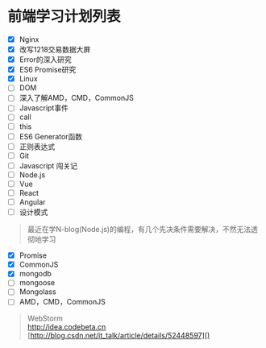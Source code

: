 # 前端学习计划列表

- [x] Nginx
- [x] 改写1218交易数据大屏
- [x] Error的深入研究
- [x] ES6 Promise研究
- [x] Linux
- [ ] DOM
- [ ] 深入了解AMD，CMD，CommonJS
- [ ] Javascript事件
- [ ] call
- [ ] this
- [ ] ES6 Generator函数
- [ ] 正则表达式
- [ ] Git
- [ ] Javascript 闯关记
- [ ] Node.js
- [ ] Vue
- [ ] React
- [ ] Angular
- [ ] 设计模式

> 最近在学N-blog(Node.js)的编程，有几个先决条件需要解决，不然无法透彻地学习

- [x] Promise
- [x] CommonJS
- [x] mongodb
- [ ] mongoose
- [ ] Mongolass
- [ ] AMD，CMD，CommonJS

> WebStorm  
> http://idea.codebeta.cn  
> [http://blog.csdn.net/it_talk/article/details/52448597]()
